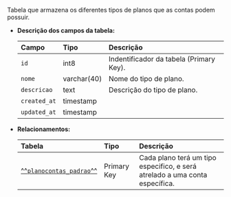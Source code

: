 Tabela que armazena os diferentes tipos de planos que as contas podem possuir.

- **Descrição dos campos da tabela:**

  | Campo        | Tipo        | Descrição                               |
  | :----------- | :---------- | :-------------------------------------- |
  | `id`         | int8        | Indentificador da tabela (Primary Key). |
  | `nome`       | varchar(40) | Nome do tipo de plano.                  |
  | `descricao`  | text        | Descrição do tipo de plano.             |
  | `created_at` | timestamp   |                                         |
  | `updated_at` | timestamp   |                                         |

- **Relacionamentos:**

  | Tabela                                          | Tipo        | Descrição                                                                   |
  | :---------------------------------------------- | :---------- | :-------------------------------------------------------------------------- |
  | [^^`planocontas_padrao`^^](#planocontas_padrao) | Primary Key | Cada plano terá um tipo especifico, e será atrelado a uma conta específica. |